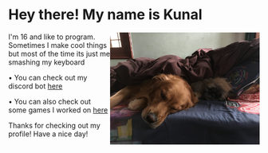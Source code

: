 # Hey there! My name is Kunal


<img align="right" src="Images/heart2.JPG" width="300" title="hover text">  

I'm 16 and like to program. Sometimes I make cool things but most of the time its just me smashing my keyboard

• You can check out my discord bot <a href="https://github.com/kunrex/Pepper.bot">here </a>

• You can also check out some games I worked on <a href="https://kunrex.itch.io/">here </a>
  
Thanks for checking out my profile! Have a nice day!
